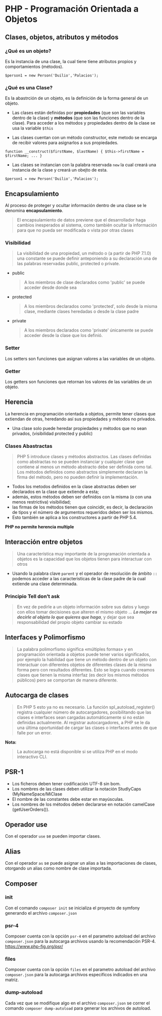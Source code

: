 # PHP - Programación Orientada a Objetos

## Clases, objetos, atributos y métodos

### ¿Qué es un objeto?

Es la instancia de una clase, la cual tiene tiene atributos propios y comportamientos (métodos).

`$person1 = new Person('Duilio','Palacios');`

### ¿Qué es una Clase?

Es la abastrción de un objeto, es la definición de la forma general de un objeto.

- Las clases están definidas por **propiedades** (que son las variables dentro de la clase) y **métodos** (que son las funciones dentro de la clase). Para acceder a los métodos y propiedades dentro de la clase se usa la variable `$this`

- Las clases cuentan con un método constructor, este metodo se encarga de recibir valores para asignarlos a sus propiedades.

`function __construct($firstName, $lastName) { $this->firstName = $firstName; ... }`

- Las clases se instancian con la palabra reservada `new` la cual creará una instancia de la clase y creará un obejto de esta.

`$person1 = new Person('Duilio','Palacios');`

## Encapsulamiento

Al proceso de proteger y ocultar información dentro de una clase se le denomina **encapsulamiento**.

>El encapsulamiento de datos previene que el desarrollador haga cambios inesperados al sistema, como también ocultar la información para que no pueda ser modificada o vista por otras clases

### Visibilidad

>La visibilidad de una propiedad, un método o (a partir de PHP 7.1.0) una constante se puede definir anteponiendo a su declaración una de las palabras reservadas public, protected o private.

- public

  >A los miembros de clase declarados como 'public' se puede acceder desde donde sea

- protected

  >A los miembros declarados como 'protected', solo desde la misma clase, mediante clases heredadas o desde la clase padre

- private

  >A los miembros declarados como 'private' únicamente se puede acceder desde la clase que los definió.

### Setter

Los setters son funciones que asignan valores a las variables de un objeto.

### Getter

Los getters son funciones que retornan los valores de las variables de un objeto.

## Herencia

La herencia en programación orientada a objetos, permite tener clases que extiendan de otras, heredando así sus propiedades y métodos no privados.

- Una clase solo puede heredar propiedades y métodos que no sean privados, (visibilidad protected y public)

### Clases Abastractas

>PHP 5 introduce clases y métodos abstractos. Las clases definidas como abstractas no se pueden instanciar y cualquier clase que contiene al menos un método abstracto debe ser definida como tal. Los métodos definidos como abstractos simplemente declaran la firma del método, pero no pueden definir la implementación.

- Todos los metodos definidos en la clase abstractas deben ser declarados en la clase que extiende a esta;
- además, estos métodos deben ser definidos con la misma (o con una menos restrictiva) visibilidad;
- las firmas de los métodos tienen que coincidir, es decir, la declaración de tipos y el número de argumentos requeridos deben ser los mismos.
- Esto también se aplica a los constructores a partir de PHP 5.4.

**PHP no permite herencia multiple**

## Interacción entre objetos

>Una característica muy importante de la programación orientada a objetos es la capacidad que los objetos tienen para interactuar con otros

- Usando la palabra clave `parent` y el operador de resolución de ámbito `::` podemos acceder a las caracteristicas de la clase padre de la cual extiende una clase determinada.

### Principio Tell don’t ask

> En vez de pedirle a un objeto información sobre sus datos y luego con ellos tomar decisiones que alteren el mismo objeto ... ***Lo mejor es decirle al objeto lo que quieres que haga***, y dejar que sea responsabilidad del propio objeto cambiar su estado

## Interfaces y Polimorfismo

>La palabra polimorfismo significa «múltiples formas» y en programación orientada a objetos puede tener varios significados, por ejemplo la habilidad que tiene un método dentro de un objeto con interactuar con diferentes objetos de diferentes clases de la misma forma pero con resultados diferentes. Esto se logra cuando creamos clases que tienen la misma interfaz (es decir los mismos métodos públicos) pero se comportan de manera diferente.

## Autocarga de clases

>En PHP 5 esto ya no es necesario. La función spl_autoload_register() registra cualquier número de autocargadores, posibilitando que las clases e interfaces sean cargadas automáticamente si no están definidas actualmente. Al registrar autocargadores, a PHP se le da una última oportunidad de cargar las clases o interfaces antes de que falle por un error.

**Nota:**
>La autocarga no está disponible si se utiliza PHP en el modo interactivo CLI.

## PSR-1

- Los ficheros deben tener codificación UTF-8 sin bom.
- Los nombres de las clases deben utilizar la notación StudlyCaps (MyNameSpace/MiClase
- El nombre de las constantes debe estar en mayúsculas.
- Los nombres de los métodos deben declararse en notación camelCase (getUserOrders()).

## Operador use

Con el operador `use` se pueden importar clases.

## Alias

Con el operador `as` se puede asignar un alias a las importaciones de clases, otorgando un alias como nombre de clase importada.

## Composer

### init

Con el comando `composer init` se inicializa el proyecto de symfony generando el archivo `composer.json`

### psr-4

Composer cuenta con la opción `psr-4` en el parametro autoload del archivo `composer.json` para la autocarga archivos usando la recomendación PSR-4.
https://www.php-fig.org/psr/

### files

Composer cuenta con la opción `files` en el parametro autoload del archivo `composer.json` para la autocarga archivos especificos indicados en una matriz.

### dump-autoload

Cada vez que se modifique algo en el archivo `composer.json` se correr el comando `composer dump-autoload` para generar los archivos de autoload.

#